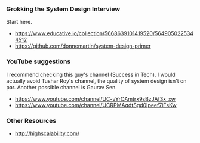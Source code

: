 ### Grokking the System Design Interview
Start here.
- https://www.educative.io/collection/5668639101419520/5649050225344512
- https://github.com/donnemartin/system-design-primer

### YouTube suggestions
I recommend checking this guy's channel (Success in Tech). I would actually avoid Tushar Roy's channel, the quality of system design isn't on par. Another possible channel is Gaurav Sen.
- https://www.youtube.com/channel/UC-vYrOAmtrx9sBzJAf3x_xw
- https://www.youtube.com/channel/UCRPMAqdtSgd0Ipeef7iFsKw

### Other Resources
- http://highscalability.com/
